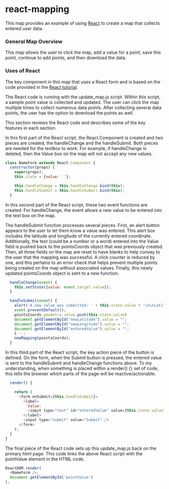 # react-mapping

This map provides an example of using <a href="https://reactjs.org/" target="_blank">React</a> to create a map that collects entered user data.

### General Map Overview

This map allows the user to click the map, add a value for a point, save this point, continue to add points, and then download the data.

### Uses of React

The key component in this map that uses a React form and is based on the code provided in the <a href="https://reactjs.org/docs/forms.html" target="_blank">React tutorial</a>.

The React code is running with the update_map.js script. Within this script, a sample point value is collected and updated. The user can click the map multiple times to collect numerous data points. After collecting several data points, the user has the option to download the points as well.

This section reviews the React code and describes some of the key features in each section. 

In this first part of the React script, the React.Component is created and two pieces are created, the handleChange and the handleSubmit. Both pieces are needed for the textbox to work. For example, if handleChange is deleted, then the Value box on the map will not accept any new values.

```javascript
class NameForm extends React.Component {
  constructor(props) {
    super(props);
    this.state = {value: ''};

    this.handleChange = this.handleChange.bind(this);
    this.handleSubmit = this.handleSubmit.bind(this);
  }
```

In this second part of the React script, these two event functions are created. For handleChange, the event allows a new value to be entered into the text box on the map. 

The handleSubmit function processes several pieces. First, an alert button appears to the user to let them know a value was entered. This alert box includes the latitude and longitude of the currently entered coordinate. Additionally, the text (could be a number or a word) entered into the Value field is pushed back to the pointsCoords object that was previously created. Then, all three fields on the map are reset to have blanks to help convey to the user that the mapping was successful. A click counter is reduced by one, and this pertains to an error check that helps prevent multiple points being created on the map without associated values. Finally, this newly updated pointsCoords object is sent to a new function.

```javascript
  handleChange(event) {
    this.setState({value: event.target.value});
  }

  handleSubmit(event) {
    alert('A new value was submitted: ' + this.state.value + '\n\nLatitude ' + document.getElementById("newLatitude").value + ' \nLongitude ' + document.getElementById("newLongitude").value );
    event.preventDefault();
    pointsCoords.geometry.value.push(this.state.value)
    document.getElementById("newLatitude").value = "";
    document.getElementById("newLongitude").value = "";
    document.getElementById("enteredValue").value = "";
    i --;
    newMapping(pointsCoords);
  }
```

In this third part of the React script, the key action piece of the button is defined. On the form, when the Submit button is pressed, the entered value is sent to the handleSubmit and handleChange functions above. To my understanding, when something is placed within a render() {} set of code, this tells the browser which parts of the page will be reactive/actionable.

```javascript
  render() {

    return (
      <form onSubmit={this.handleSubmit}>
        <label>
          Value: 
          <input type="text" id="enteredValue" value={this.state.value} onChange={this.handleChange} />
        </label>
        <input type="submit" value="Submit" />
      </form>
    );
  }
}
```

The final piece of the React code sets up this update_map.js back on the primary html page. This code links the above React script with the pointValue element in the HTML code.

```javascript
ReactDOM.render(
  <NameForm />,
  document.getElementById('pointValue')
);
```

